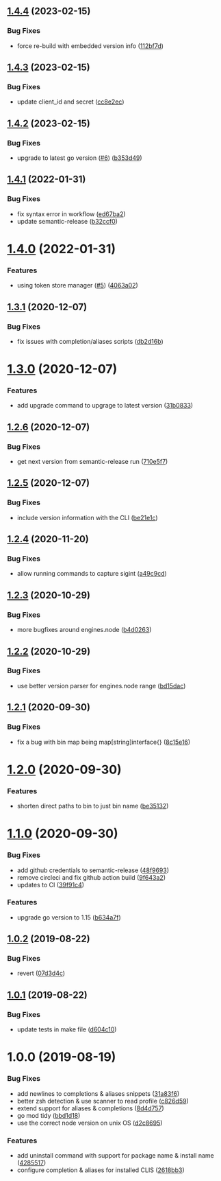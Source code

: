 ## [1.4.4](https://github.com/rdaniels6813/cli-manager/compare/v1.4.3...v1.4.4) (2023-02-15)


### Bug Fixes

* force re-build with embedded version info ([112bf7d](https://github.com/rdaniels6813/cli-manager/commit/112bf7d340223da80af267751241231eb7ee51d0))

## [1.4.3](https://github.com/rdaniels6813/cli-manager/compare/v1.4.2...v1.4.3) (2023-02-15)


### Bug Fixes

* update client_id and secret ([cc8e2ec](https://github.com/rdaniels6813/cli-manager/commit/cc8e2ec2068ef33c632a7341f649f685910a34f5))

## [1.4.2](https://github.com/rdaniels6813/cli-manager/compare/v1.4.1...v1.4.2) (2023-02-15)


### Bug Fixes

* upgrade to latest go version ([#6](https://github.com/rdaniels6813/cli-manager/issues/6)) ([b353d49](https://github.com/rdaniels6813/cli-manager/commit/b353d49aef88b54b3222228674492c3eef19072f))

## [1.4.1](https://github.com/rdaniels6813/cli-manager/compare/v1.4.0...v1.4.1) (2022-01-31)


### Bug Fixes

* fix syntax error in workflow ([ed67ba2](https://github.com/rdaniels6813/cli-manager/commit/ed67ba26c172e474cfc4ddb551a0899d41c25a7f))
* update semantic-release ([b32ccf0](https://github.com/rdaniels6813/cli-manager/commit/b32ccf06987522b9bf62d337d369ba98a4cbe511))

# [1.4.0](https://github.com/rdaniels6813/cli-manager/compare/v1.3.1...v1.4.0) (2022-01-31)


### Features

* using token store manager ([#5](https://github.com/rdaniels6813/cli-manager/issues/5)) ([4063a02](https://github.com/rdaniels6813/cli-manager/commit/4063a0256e8ac2e15aa305eb852ce7ff030c8c69))

## [1.3.1](https://github.com/rdaniels6813/cli-manager/compare/v1.3.0...v1.3.1) (2020-12-07)


### Bug Fixes

* fix issues with completion/aliases scripts ([db2d16b](https://github.com/rdaniels6813/cli-manager/commit/db2d16bd871acc2e89bb6b30fb8aef893e8d139c))

# [1.3.0](https://github.com/rdaniels6813/cli-manager/compare/v1.2.6...v1.3.0) (2020-12-07)


### Features

* add upgrade command to upgrage to latest version ([31b0833](https://github.com/rdaniels6813/cli-manager/commit/31b08338a4241bf5ccf250b1fc9eed3cb12ea94d))

## [1.2.6](https://github.com/rdaniels6813/cli-manager/compare/v1.2.5...v1.2.6) (2020-12-07)


### Bug Fixes

* get next version from semantic-release run ([710e5f7](https://github.com/rdaniels6813/cli-manager/commit/710e5f7f211b0f0965d932614c7fef779cee2d7f))

## [1.2.5](https://github.com/rdaniels6813/cli-manager/compare/v1.2.4...v1.2.5) (2020-12-07)


### Bug Fixes

* include version information with the CLI ([be21e1c](https://github.com/rdaniels6813/cli-manager/commit/be21e1ce96f3dad0e9e93f78672202ac2c143a34))

## [1.2.4](https://github.com/rdaniels6813/cli-manager/compare/v1.2.3...v1.2.4) (2020-11-20)


### Bug Fixes

* allow running commands to capture sigint ([a49c9cd](https://github.com/rdaniels6813/cli-manager/commit/a49c9cdb01365647885baa9251485037881d8631))

## [1.2.3](https://github.com/rdaniels6813/cli-manager/compare/v1.2.2...v1.2.3) (2020-10-29)


### Bug Fixes

* more bugfixes around engines.node ([b4d0263](https://github.com/rdaniels6813/cli-manager/commit/b4d02630b5a76f774639f7d940c477adb927f451))

## [1.2.2](https://github.com/rdaniels6813/cli-manager/compare/v1.2.1...v1.2.2) (2020-10-29)


### Bug Fixes

* use better version parser for engines.node range ([bd15dac](https://github.com/rdaniels6813/cli-manager/commit/bd15dac823a578a166eaf9c011bd8ecad403e3f6))

## [1.2.1](https://github.com/rdaniels6813/cli-manager/compare/v1.2.0...v1.2.1) (2020-09-30)


### Bug Fixes

* fix a bug with bin map being map[string]interface{} ([8c15e16](https://github.com/rdaniels6813/cli-manager/commit/8c15e1647d68d73afc8cc51bf8988466caed6820))

# [1.2.0](https://github.com/rdaniels6813/cli-manager/compare/v1.1.0...v1.2.0) (2020-09-30)


### Features

* shorten direct paths to bin to just bin name ([be35132](https://github.com/rdaniels6813/cli-manager/commit/be35132661e1891bdba190072b750e228c687ab2))

# [1.1.0](https://github.com/rdaniels6813/cli-manager/compare/v1.0.2...v1.1.0) (2020-09-30)


### Bug Fixes

* add github credentials to semantic-release ([48f9693](https://github.com/rdaniels6813/cli-manager/commit/48f9693be1717cbecf056af8cd727f3500ef9e22))
* remove circleci and fix github action build ([9f643a2](https://github.com/rdaniels6813/cli-manager/commit/9f643a29281ee859a4cb5fcfae17fbd5fc4fa609))
* updates to CI ([39f91c4](https://github.com/rdaniels6813/cli-manager/commit/39f91c4bf983875f137056382180e2738a6d2a97))


### Features

* upgrade go version to 1.15 ([b634a7f](https://github.com/rdaniels6813/cli-manager/commit/b634a7fa6a10b8cdd98e4d0ef7617f7119e2803d))

## [1.0.2](https://github.com/rdaniels6813/cli-manager/compare/v1.0.1...v1.0.2) (2019-08-22)


### Bug Fixes

* revert ([07d3d4c](https://github.com/rdaniels6813/cli-manager/commit/07d3d4c))

## [1.0.1](https://github.com/rdaniels6813/cli-manager/compare/v1.0.0...v1.0.1) (2019-08-22)


### Bug Fixes

* update tests in make file ([d604c10](https://github.com/rdaniels6813/cli-manager/commit/d604c10))

# 1.0.0 (2019-08-19)


### Bug Fixes

* add newlines to completions & aliases snippets ([31a83f6](https://github.com/rdaniels6813/cli-manager/commit/31a83f6))
* better zsh detection & use scanner to read profile ([c826d59](https://github.com/rdaniels6813/cli-manager/commit/c826d59))
* extend support for aliases & completions ([8d4d757](https://github.com/rdaniels6813/cli-manager/commit/8d4d757))
* go mod tidy ([bbd1d18](https://github.com/rdaniels6813/cli-manager/commit/bbd1d18))
* use the correct node version on unix OS ([d2c8695](https://github.com/rdaniels6813/cli-manager/commit/d2c8695))


### Features

* add uninstall command with support for package name & install name ([4285517](https://github.com/rdaniels6813/cli-manager/commit/4285517))
* configure completion & aliases for installed CLIS ([2618bb3](https://github.com/rdaniels6813/cli-manager/commit/2618bb3))
